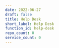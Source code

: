 ```yaml
---
date: 2022-06-27
draft: false
title: Help Desk
short_label: Help Desk
function_id: help-desk
repo_count: 0
service_count: 0
---
```



